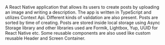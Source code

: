A React Native application that allows its users to create posts by uploading an image and writing a description. The app is written in TypeScript and utilizes Context Api. Different kinds of validation are also present. Posts are sorted by time of creating. Posts are stored inside local storage using Async Storage library and other libraries used are Formik, Lightbox, Yup, UUID for React Native etc. Some reusable components are also used like custom reusable Header and Screen Container.
